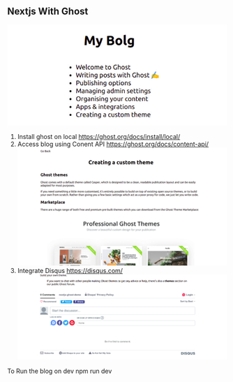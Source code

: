## Nextjs With Ghost

![cover image](./images/home.jpg)

1. Install ghost on local https://ghost.org/docs/install/local/
2. Access blog using Conent API https://ghost.org/docs/content-api/
   ![blog image](./images/post.png)
3. Integrate Disqus https://disqus.com/
   ![comment image](./images/disqus.png)

To Run the blog on dev
npm run dev
